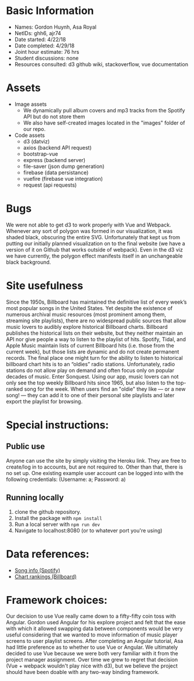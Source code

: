 # Basic Information
* Names: Gordon Huynh, Asa Royal
* NetIDs: ghh6, ajr74
* Date started: 4/22/18
* Date completed: 4/29/18
* Joint hour estimate: 76 hrs
* Student discussions: none
* Resources consulted: d3 github wiki, stackoverflow, vue documentation

# Assets
* Image assets
  * We dynamically pull album covers and mp3 tracks from the Spotify API but do not store them
  * We also have self-created images located in the "images" folder of our repo.
* Code assets
  * d3 (datviz)
  * axios (backend API request)
  * bootstrap-vue
  * express (backend server)
  * file-saver (json dump generation)
  * firebase (data persistance)
  * vuefire (firebase vue integration)
  * request (api requests)


# Bugs
We were not able to get d3 to work properly with Vue and Webpack. Whenever any sort of polygon was formed in our visualization, it was shaded black, obscuring the entire SVG. Unfortunately that kept us from putting our initially planned visualization on to the final website (we have a version of it on Github that works outside of webpack). Even in the d3 viz we have currently, the polygon effect manifests itself in an unchangeable black background.

# Site usefulness

Since the 1950s, Billboard has maintained the definitive list of every week’s most popular songs in the United States. Yet despite the existence of numerous archival music resources (most prominent among them, streaming site playlists), there are no widespread public sources that allow music lovers to audibly explore historical Billboard charts. Billboard publishes the historical lists on their website, but they neither maintain an API nor give people a way to listen to the playlist of hits. Spotify, Tidal, and Apple Music maintain lists of current Billboard hits (i.e. those from the current week), but those lists are dynamic and do not create permanent records. The final place one might turn for the ability to listen to historical billboard chart hits is to an “oldies” radio stations. Unfortunately, radio stations do not allow play on demand and often focus only on popular decades of music. Enter Sonquest. Using our app, music lovers can not only see the top weekly Billboard hits  since 1965, but also listen to the top-ranked song for the week. When users find an "oldie" they like — or a new song! — they can add it to one of their personal site playlists and later export the playlist for browsing.

# Special instructions: 
## Public use
Anyone can use the site by simply visiting the Heroku link. They are free to create/log in to accounts, but are not required to. Other than that, there is no set up. One existing example user account can be logged into with the following credentials: (Username: a; Password: a)

## Running locally

1. clone the github repository.
2. Install the package with `npm install`
3. Run a local server with `npm run dev`
4. Navigate to localhost:8080 (or to whatever port you're using)

# Data references: 
* [Song info (Spotify)](https://open.spotify.com/browse/featured) 
* [Chart rankings (Billboard)](https://www.billboard.com/charts/hot-100)

# Framework choices:

Our decision to use Vue really came down to a fifty-fifty coin toss with Angular. Gordon used Angular for his explore project and felt that the ease with which it allowed swapping data between components would be very useful considering that we wanted to move information of music player screens to user playlist screens. After completing an Angular tutorial, Asa had little preference as to whether to use Vue or Angular. We ultimately decided to use Vue because we were both very familiar with it from the project manager assignment. Over time we grew to regret that decision (Vue + webpack wouldn't play nice with d3), but we believe the project should have been doable with any two-way binding framework.
